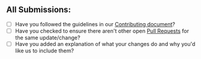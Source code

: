 ## All Submissions:

* [ ] Have you followed the guidelines in our [Contributing document](../blob/main/CONTRIBUTING.md)?
* [ ] Have you checked to ensure there aren't other open [Pull Requests](../pulls) for the same update/change?
* [ ] Have you added an explanation of what your changes do and why you'd like us to include them?
